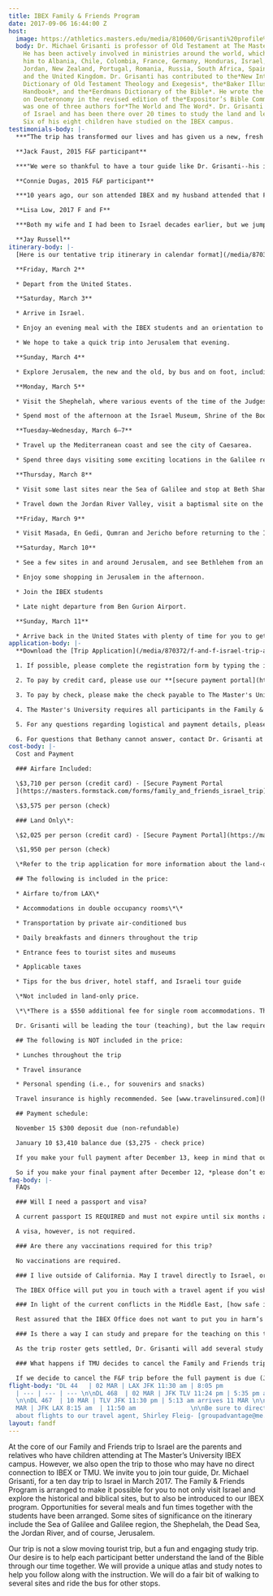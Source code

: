 ```yaml
---
title: IBEX Family & Friends Program
date: 2017-09-06 16:44:00 Z
host:
  image: https://athletics.masters.edu/media/810600/Grisanti%20profile%20pic.png
  body: Dr. Michael Grisanti is professor of Old Testament at The Master’s Seminary.
    He has been actively involved in ministries around the world, which have brought
    him to Albania, Chile, Colombia, France, Germany, Honduras, Israel, Italy, Japan,
    Jordan, New Zealand, Portugal, Romania, Russia, South Africa, Spain, Ukraine,
    and the United Kingdom. Dr. Grisanti has contributed to the*New International
    Dictionary of Old Testament Theology and Exegesis*, the*Baker Illustrated Bible
    Handbook*, and the*Eerdmans Dictionary of the Bible*. He wrote the commentary
    on Deuteronomy in the revised edition of the*Expositor’s Bible Commentary*and
    was one of three authors for*The World and The Word*. Dr. Grisanti loves the land
    of Israel and has been there over 20 times to study the land and lead study trips.
    Six of his eight children have studied on the IBEX campus.
testimonials-body: |-
  ***“The trip has transformed our lives and has given us a new, fresh perspective on our daily readings of God’s Word. Though we did not spend a month in Israel and only a week, the places we visited and knowledge we gained was an incredible blessing… Our trip to Israel left us with a yearning to return and as we read God’s Word to be able to visualize the words on paper in our minds!”***

  **Jack Faust, 2015 F&F participant**

  ***"We were so thankful to have a tour guide like Dr. Grisanti--his insights, in-depth knowledge of the Bible, and 'contagious' love for history exceeded our expectations for the tour... The support material and literature provided laid a solid foundation for seeing and touring each site and has been used countless times since returning home and ‘reliving’ and sorting out all we saw and experienced... Since touring Israel, I noticed that I have been much more aware of and mindful of this year’s Passion Week. I have a deeper understanding and perspective of Christ’s final week on earth, and helpful memories and greater awareness of the events surrounding Christ’s crucifixion and resurrection. My husband John and I are very thankful that we were able to travel with the 2015 Family and Friends tour of Israel and are encouraging others to seriously consider and prefer a tour lead by TMU/TMS."***

  **Connie Dugas, 2015 F&F participant**

  ***10 years ago, our son attended IBEX and my husband attended that Family & Friends trip. The 2017 Family & Friends was my first Israel trip. The 2017 Family & Friends trip was a blessing. I appreciated Dr. Michael Grisanti’s daily devotions/encouragement on our bus ride toward our destinations, and how he associated passages of Scripture to the places where we traveled. We didn’t just visit places, each day we marveled at how God worked in the land, protected His own, and I believe God was honored by what was taught, and the extra bonus was what we saw. Together with the Satellite Bible Atlas, this time helped me understand the significance of the cities we visited. Now when places are mentioned in Scripture, I can visualize some of the places. It was truly a memorable visit to a special place where the OT Patriarchs, our Savior and the early church leaders lived and walked during their days on earth.***

  **Lisa Low, 2017 F and F**

  ***Both my wife and I had been to Israel decades earlier, but we jumped at the chance to join the Israel study tour while our daughter was there for the semester studying through the IBEX program at The Master’s University. This trip was incredibly rewarding and more meaningful, as the resource material we received in advance and the Bible Atlas we received while on the tour added tremendous depth to our experience. That, and the extensive knowledge and teaching from Dr. Grisanti and our Israeli guide made it a tremendous blessing. We also enjoyed the fellowship from some wonderful like-minded believers we met on the trip. This was way more than just another tourist trip. Thank you for providing such a great privilege to see and travel throughout Israel.***

  **Jay Russell**
itinerary-body: |-
  [Here is our tentative trip itinerary in calendar format](/media/870373/spring-2018-friends-and-family-program-calander.pdf)

  **Friday, March 2**

  * Depart from the United States.

  **Saturday, March 3**

  * Arrive in Israel.

  * Enjoy an evening meal with the IBEX students and an orientation to the Family & Friends program.

  * We hope to take a quick trip into Jerusalem that evening.

  **Sunday, March 4**

  * Explore Jerusalem, the new and the old, by bus and on foot, including the main biblical locations and some modern sites of interest.

  **Monday, March 5**

  * Visit the Shephelah, where various events of the time of the Judges and the Monarchy took place, including the site where David fought Goliath.

  * Spend most of the afternoon at the Israel Museum, Shrine of the Book, and a great NT Jerusalem model.

  **Tuesday–Wednesday, March 6–7**

  * Travel up the Mediterranean coast and see the city of Caesarea.

  * Spend three days visiting some exciting locations in the Galilee region, staying for two nights in a resort on the eastern shore of the Sea of Galilee and enjoying a boat ride on the Sea of Galilee. Then, head to the Dead Sea for the night of the 8th.

  **Thursday, March 8**

  * Visit some last sites near the Sea of Galilee and stop at Beth Shan.

  * Travel down the Jordan River Valley, visit a baptismal site on the Jordan River and then head to the west side of the Dead Sea to our hotel for the night. We hope to take a dip in the Dead Sea that evening (or early the next morning).

  **Friday, March 9**

  * Visit Masada, En Gedi, Qumran and Jericho before returning to the IBEX campus and our hotel nearby.

  **Saturday, March 10**

  * See a few sites in and around Jerusalem, and see Bethlehem from an overlook at the southern end of Jerusalem.

  * Enjoy some shopping in Jerusalem in the afternoon.

  * Join the IBEX students

  * Late night departure from Ben Gurion Airport.

  **Sunday, March 11**

  * Arrive back in the United States with plenty of time for you to get home for work or school the next day.
application-body: |-
  **Download the [Trip Application](/media/870372/f-and-f-israel-trip-application-registration-form-air-and-land-march-2018.pdf).**

  1. If possible, please complete the registration form by typing the information. This will help insure that we have accurate information and don’t incorrectly read someone’s handwriting. Print the completed registration form and sign and date at the bottom. Provide your initials for the travel insurance line at the top of page 2 of the form. You can scan the form and email it to [ibexoffice@masters.edu](mailto:ibexoffice@masters.edu) or mail it to the IBEX Office (see below address).

  2. To pay by credit card, please use our **[secure payment portal](https://masters.formstack.com/forms/family_and_friends_israel_trip)**.

  3. To pay by check, please make the check payable to The Master's University and mail or deliver to the IBEX Office.

  4. The Master's University requires all participants in the Family & Friends program to fill out a **[release form](/media/870371/activity-release-form-2105-01-29-fillable.pdf)**. Print the completed form and sign and date at the bottom. You can scan the form and email it to ibexoffice@masters.edu or mail it to the IBEX Office.

  5. For any questions regarding logistical and payment details, please contact Bethany Cathcart in the IBEX Office, 661-259-3540 x3011 or [ibexoffice@masters.edu](mailto:ibexoffice@masters.edu). Also, keep in mind that Bethany is a full-time student and only works certain days and hours in the IBEX Office. Allow her time to reply to your email inquiries or phone calls.

  6. For questions that Bethany cannot answer, contact Dr. Grisanti at 818-909-5649 or [mgrisanti@tms.edu](mailto:mgrisanti@tms.edu).
cost-body: |-
  Cost and Payment

  ### Airfare Included:

  \$3,710 per person (credit card) - [Secure Payment Portal
  ](https://masters.formstack.com/forms/family_and_friends_israel_trip)

  \$3,575 per person (check)

  ### Land Only\*:

  \$2,025 per person (credit card) - [Secure Payment Portal](https://masters.formstack.com/forms/family_and_friends_israel_trip)

  \$1,950 per person (check)

  \*Refer to the trip application for more information about the land-only price.

  ## The following is included in the price:

  * Airfare to/from LAX\*

  * Accommodations in double occupancy rooms\*\*

  * Transportation by private air-conditioned bus

  * Daily breakfasts and dinners throughout the trip

  * Entrance fees to tourist sites and museums

  * Applicable taxes

  * Tips for the bus driver, hotel staff, and Israeli tour guide

  \*Not included in land-only price.

  \*\*There is a $550 additional fee for single room accommodations. The accommodations will be comparable to any good motel in America (3-4 star), with each double room having a private bath.

  Dr. Grisanti will be leading the tour (teaching), but the law requires that an Israeli tour guide accompany the group. IBEX employs a tour guide who is a Messianic believer and will offer insight into modern Israeli history, as well as flora and fauna of the land of Israel.

  ## The following is NOT included in the price:

  * Lunches throughout the trip

  * Travel insurance

  * Personal spending (i.e., for souvenirs and snacks)

  Travel insurance is highly recommended. See [www.travelinsured.com](http://www.travelinsured.com/) for additional information. If booking online, please indicate agency number 458167 for proper tracking purposes.

  ## Payment schedule:

  November 15 $300 deposit due (non-refundable)

  January 10 $3,410 balance due ($3,275 - check price)

  If you make your full payment after December 13, keep in mind that our IBEX secretary (who handles the payments) will heading home for her Christmas break and won’t arrive back on campus untili the due date for the final payment. We need the payments in by January 13 to give the IBEX secretary and the finance office time to gather those payments together and send checks off for the land and airline side of the trip costs.

  So if you make your final payment after December 12, *please don’t expect any response saying that your payment was received* until she gets back into the IBEX office and can catch up with payments that came in during the break. Also, there is no need to email me because I won’t know anything about what has come through as payments. If you are wondering if your payment was received, feel free to email Bethany after January 10.
faq-body: |-
  FAQs

  ### Will I need a passport and visa?

  A current passport IS REQUIRED and must not expire until six months after our return date. [Please apply immediately](http://travel.state.gov/content/passports/en/passports.html), as it may take several weeks to process.* Recent news alerts have stated that passport processing now seems to take more time than usual. Don’t delay in applying for your passport!!*

  A visa, however, is not required.

  ### Are there any vaccinations required for this trip?

  No vaccinations are required.

  ### I live outside of California. May I travel directly to Israel, or do I need to join the group at LAX?

  The IBEX Office will put you in touch with a travel agent if you wish to make other arrangements. It is possible to leave from other major airports and connect with the group in New York City (JFK). We generally discourage travel to Israel apart from the group due to *potential scheduling conflicts*. If you do travel on your own to Israel, land-only cost of the trip is $2,025 (or $1,950 if paid by check). However, we are not able to arrange ground transportation or hotels for alternative travel arrangements if your flight schedule does not match that of the Friends and Family group. You will need to BE SURE you arrive before the group does if you want to ride on the bus from the airport to the IBEX campus. Itinerary details will be available for those who might need it for flight planning.

  ### In light of the current conflicts in the Middle East, [how safe is it to travel to Israel](http://www.waynestiles.com/is-it-safe-to-travel-to-israel/)?

  Rest assured that the IBEX Office does not want to put you in harm’s way. We won’t let the IBEX students go to Israel if we are convinced it is not safe, and we won’t pull the trigger on the Friends and Family trip (early January) if we have any concerns. We don’t go near Gaza during our trip. Israel is an amazingly safe place to be. Dr. Grisanti has been to Israel 20 times and has never felt unsafe. Events like those that took place in the summer are not commonplace at all. In the end, we trust God’s providence, and we are in continuous communication with people who know the status of travel in Israel.

  ### Is there a way I can study and prepare for the teaching on this trip?

  As the trip roster gets settled, Dr. Grisanti will add several study suggestions to the trip webpage. These resources will help those interested in laying some groundwork for what we hope to learn during our time together.

  ### What happens if TMU decides to cancel the Family and Friends trip?

  If we decide to cancel the F&F trip before the full payment is due (Jan. 12), we will fully refund the deposit or whatever a person has paid. However, after the full payment is made and that money goes to the airline and the land venues (in mid to late January), the money is out of our hands. If things get so bad at that point that we make the painful decision to cancel the trip (which I don't at all expect), we have no access to that money. That is where the travel insurance kicks in. That is why we are encouraging concerned people to buy the travel insurance--making sure they understand the parameters of the policy they choose.
flight-body: "DL 44   | 02 MAR | LAX JFK 11:30 am | 8:05 pm                \n\n---
  | --- | --- | --- \n\nDL 468  | 02 MAR | JFK TLV 11:24 pm | 5:35 pm arrives 03 MAR
  \n\nDL 467  | 10 MAR | TLV JFK 11:30 pm | 5:13 am arrives 11 MAR \n\nDL 472  | 11
  MAR | JFK LAX 8:15 am  | 11:50 am               \n\nBe sure to direct any questions
  about flights to our travel agent, Shirley Fleig- [groupadvantage@me.com](mailto:groupadvantage@me.com)"
layout: fandf
---
```


At the core of our Family and Friends trip to Israel are the parents and relatives who have children attending at The Master’s University IBEX campus. However, we also open the trip to those who may have no direct connection to IBEX or TMU. We invite you to join tour guide, Dr. Michael Grisanti, for a ten day trip to Israel in March 2017. The Family & Friends Program is arranged to make it possible for you to not only visit Israel and explore the historical and biblical sites, but to also be introduced to our IBEX program. Opportunities for several meals and fun times together with the students have been arranged. Some sites of significance on the itinerary include the Sea of Galilee and Galilee region, the Shephelah, the Dead Sea, the Jordan River, and of course, Jerusalem.

Our trip is not a slow moving tourist trip, but a fun and engaging study trip. Our desire is to help each participant better understand the land of the Bible through our time together. We will provide a unique atlas and study notes to help you follow along with the instruction. We will do a fair bit of walking to several sites and ride the bus for other stops.